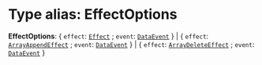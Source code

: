 # Type alias: EffectOptions

**EffectOptions**: { `effect`: [`Effect`](/en/auto-docs/fixed-layout-editor/types/Effect.md) ; `event`: [`DataEvent`](/en/auto-docs/fixed-layout-editor/enums/DataEvent.md)  } | { `effect`: [`ArrayAppendEffect`](/en/auto-docs/fixed-layout-editor/types/ArrayAppendEffect.md) ; `event`: [`DataEvent`](/en/auto-docs/fixed-layout-editor/enums/DataEvent.md)  } | { `effect`: [`ArrayDeleteEffect`](/en/auto-docs/fixed-layout-editor/types/ArrayDeleteEffect.md) ; `event`: [`DataEvent`](/en/auto-docs/fixed-layout-editor/enums/DataEvent.md)  }
